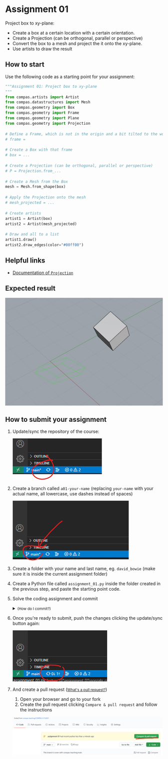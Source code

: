 # Assignment 01

Project box to xy-plane:

* Create a box at a certain location with a certain orientation.
* Create a Projection (can be orthogonal, parallel or perspective)
* Convert the box to a mesh and project the it onto the xy-plane.
* Use artists to draw the result

## How to start

Use the following code as a starting point for your assignment:

```python
"""Assignment 01: Project box to xy-plane
"""
from compas.artists import Artist
from compas.datastructures import Mesh
from compas.geometry import Box
from compas.geometry import Frame
from compas.geometry import Plane
from compas.geometry import Projection

# Define a Frame, which is not in the origin and a bit tilted to the world frame
# frame =

# Create a Box with that frame
# box = ...

# Create a Projection (can be orthogonal, parallel or perspective)
# P = Projection.from_...

# Create a Mesh from the Box
mesh = Mesh.from_shape(box)

# Apply the Projection onto the mesh
# mesh_projected = ...

# Create artists
artist1 = Artist(box)
artist2 = Artist(mesh_projected)

# Draw and all to a list
artist1.draw()
artist2.draw_edges(color="#00ff00")

```

## Helpful links

* [Documentation of `Projection`](https://compas.dev/compas/latest/api/generated/compas.geometry.Projection.html?highlight=projection#compas.geometry.Projection)

## Expected result

![The result](project_box.jpg)

## How to submit your assignment

1. Update/sync the repository of the course:

    ![Synchronize your repository](../../.github/sync-repo.png)

2. Create a branch called `a01-your-name` (replacing `your-name` with your actual name, all lowercase, use dashes instead of spaces)

    ![How to create a branch](../../.github/create-branch.png)

3. Create a folder with your name and last name, eg. `david_bowie` (make sure it is inside the current assignment folder)
6. Create a Python file called `assignment_01.py` inside the folder created in the previous step, and paste the starting point code.
7. Solve the coding assignment and commit
    <details><summary><small>(How do I commit?)</small></summary>
    <p>

    ![How to commit](../../.github/commit.png)

    </p>
    </details>

8. Once you're ready to submit, push the changes clicking the update/sync button again:

    ![Synchronize your repository](../../.github/push.png)

9. And create a pull request (<small>[What's a pull request?](https://docs.github.com/en/pull-requests/collaborating-with-pull-requests/proposing-changes-to-your-work-with-pull-requests/about-pull-requests)</small>)

    1. Open your browser and go to your fork
    2. Create the pull request clicking `Compare & pull request` and follow the instructions

    ![Start a pull request](../../.github/pull-request.png)
